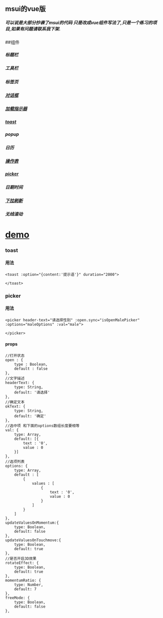 ##  msui的vue版
##### 可以说是大部分抄袭了msui的代码 只是改成vue组件写法了,只是一个练习的项目,如果有问题请联系我下架.

##组件
##### 标题栏
##### 工具栏
##### 标签页
##### <a href="#alert">对话框</a>
##### <a href="#preloader">加载指示器</a>
##### <a href="#toast">toast</a>
##### popup
##### 日历
##### <a href="#acitons">操作表</a>
##### <a href="#picker">picker</a>
##### 日期时间
##### <a href="#pull-to-refresh">下拉刷新</a>
##### 无线滚动

# <a id="demo" href="http://182.92.99.230:5666/demo/index">demo</a>

### <div id="toast">toast</div>
#### 用法
    <toast :option="{content:'提示语'}" duration="2000">

    </toast>


### <div id="picker">picker</div>
#### 用法
    <picker header-text="请选择性别" :open.sync="isOpenMalePicker" :options="maleOptions" :val="male">

    </picker>
#### props
    //打开状态
    open : {
        type : Boolean,
        default : false
    },
    //文字描述
    headerText: {
        type: String,
        default: '请选择'
    },
    //确定文本
    okText: {
        type: String,
        default: '确定'
    },
    //选中项 和下面的options数组长度要相等
    val: {
        type: Array,
        default: [{
            text : '0',
            value : 0
        }]
    },
    //选项列表
    options: {
        type: Array,
        default : [
            {
                values : [
                    {
                        text : '0',
                        value : 0
                    }
                ]
            }
        ]
    },
    updateValuesOnMomentum:{
        type: Boolean,
        default: false
    },
    updateValuesOnTouchmove:{
        type: Boolean,
        default: true
    },
    //是否开启3D效果
    rotateEffect: {
        type: Boolean,
        default: true
    },
    momentumRatio: {
        type: Number,
        default: 7
    },
    freeMode: {
        type: Boolean,
        default: false
    },
